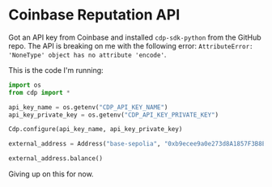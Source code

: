 # Coinbase Reputation API

Got an API key from Coinbase and installed `cdp-sdk-python` from the GitHub repo. The API is breaking on me with the following error: `AttributeError: 'NoneType' object has no attribute 'encode'`.

This is the code I'm running:

```python
import os
from cdp import *

api_key_name = os.getenv("CDP_API_KEY_NAME")
api_key_private_key = os.getenv("CDP_API_KEY_PRIVATE_KEY")

Cdp.configure(api_key_name, api_key_private_key)

external_address = Address("base-sepolia", "0xb9ecee9a0e273d8A1857F3B8EeA30e5dD3cb6335")

external_address.balance()
```

Giving up on this for now.
